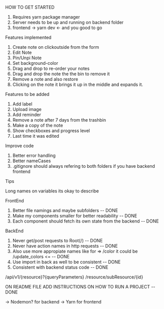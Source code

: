 HOW TO GET STARTED

1. Requires yarn package manager
2. Server needs to be up and running on backend folder
3. frontend -> yarn dev <- and you good to go

Features implemented

1. Create note on clickoutside from the form
2. Edit Note
3. Pin/Unpi Note
4. Set background-color
5. Drag and drop to re-order your notes
6. Drag and drop the note the the bin to remove it
7. Remove a note and also restore
8. Clicking on the note it brings it up in the middle and expands it.

Features to be added

1. Add label
2. Upload image
3. Add reminder
4. Remove a note after 7 days from the trashbin
5. Make a copy of the note
6. Show checkboxes and progress level
7. Last time it was edited

Improve code

1. Better error handling
2. Better nameCases
3. .gitignore should always refering to both folders if you have backend frontend

Tips

Long names on variables its okay to describe

FrontEnd

1. Better file namings and maybe subfolders -- DONE
2. Make my components smaller for better readability -- DONE
3. Each component should fetch its own state from the backend -- DONE

BackEnd

1. Never get/post requests to Root(/) -- DONE
2. Never have action names in http requests -- DONE
3. Also use more appropiate names like for => /color it could be /update_colors <= -- DONE
4. Use import in back as well to be consistent -- DONE
5. Consistent with backend status code -- DONE

/api/v1/{resource}?{queryParameters}
/resource/subResource/{id}

ON README FILE ADD INSTRUCTIONS ON HOW TO RUN A PROJECT -- DONE

-> Nodemon? for backend
-> Yarn for frontend
